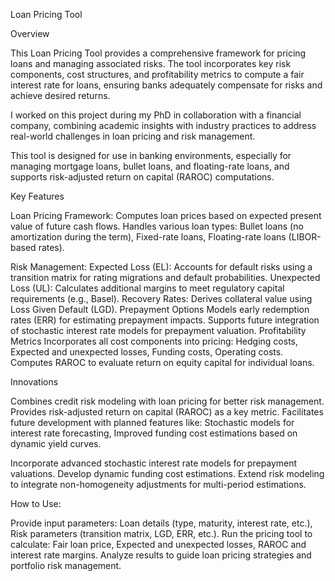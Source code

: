 Loan Pricing Tool

Overview

This Loan Pricing Tool provides a comprehensive framework for pricing loans and managing associated risks. The tool incorporates key risk components, cost structures, and profitability metrics to compute a fair interest rate for loans, ensuring banks adequately compensate for risks and achieve desired returns.

I worked on this project during my PhD in collaboration with a financial company, combining academic insights with industry practices to address real-world challenges in loan pricing and risk management.

This tool is designed for use in banking environments, especially for managing mortgage loans, bullet loans, and floating-rate loans, and supports risk-adjusted return on capital (RAROC) computations.

Key Features

Loan Pricing Framework:
Computes loan prices based on expected present value of future cash flows.
Handles various loan types:
Bullet loans (no amortization during the term),
Fixed-rate loans,
Floating-rate loans (LIBOR-based rates).


Risk Management:
Expected Loss (EL):
Accounts for default risks using a transition matrix for rating migrations and default probabilities.
Unexpected Loss (UL):
Calculates additional margins to meet regulatory capital requirements (e.g., Basel).
Recovery Rates:
Derives collateral value using Loss Given Default (LGD).
Prepayment Options
Models early redemption rates (ERR) for estimating prepayment impacts.
Supports future integration of stochastic interest rate models for prepayment valuation.
Profitability Metrics
Incorporates all cost components into pricing:
Hedging costs,
Expected and unexpected losses,
Funding costs,
Operating costs.
Computes RAROC to evaluate return on equity capital for individual loans.


Innovations

Combines credit risk modeling with loan pricing for better risk management.
Provides risk-adjusted return on capital (RAROC) as a key metric.
Facilitates future development with planned features like:
Stochastic models for interest rate forecasting,
Improved funding cost estimations based on dynamic yield curves.


Incorporate advanced stochastic interest rate models for prepayment valuations.
Develop dynamic funding cost estimations.
Extend risk modeling to integrate non-homogeneity adjustments for multi-period estimations.


How to Use:

Provide input parameters:
Loan details (type, maturity, interest rate, etc.),
Risk parameters (transition matrix, LGD, ERR, etc.).
Run the pricing tool to calculate:
Fair loan price,
Expected and unexpected losses,
RAROC and interest rate margins.
Analyze results to guide loan pricing strategies and portfolio risk management.
